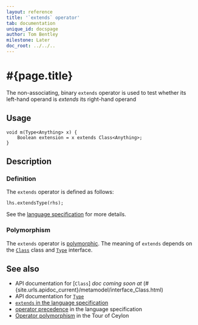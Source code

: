 ```yaml
---
layout: reference
title: '`extends` operator'
tab: documentation
unique_id: docspage
author: Tom Bentley
milestone: Later
doc_root: ../../..
---
```


# #{page.title}

The non-associating, binary `extends` operator is used to test whether its 
left-hand operand is *extends* its right-hand operand

## Usage 

<!-- check:none -->
    void m(Type<Anything> x) {
        Boolean extension = x extends Class<Anything>;
    }

## Description

### Definition

The `extends` operator is defined as follows:

<!-- check:none -->
    lhs.extendsType(rhs);

See the [language specification](#{site.urls.spec_current}#equalitycomparison) for more details.

### Polymorphism

The `extends` operator is [polymorphic](#{page.doc_root}/reference/operator/operator-polymorphism). 
The meaning of `extends` depends on the 
[`Class`](#{site.urls.apidoc_current}/metamodel/interface_Class.html) class and 
[`Type`](#{site.urls.apidoc_current}/metamodel/interface_Type.html) interface.

## See also

* API documentation for [`Class`] _doc coming soon at_ (#{site.urls.apidoc_current}/metamodel/interface_Class.html)
* API documentation for [`Type`](#{site.urls.apidoc_current}/metamodel/interface_Type.html)
* [`extends` in the language specification](#{site.urls.spec_current}#equalitycomparison)
* [operator precedence](#{site.urls.spec_current}#operatorprecedence) in the 
  language specification
* [Operator polymorphism](#{page.doc_root}/tour/language-module/#operator_polymorphism) 
  in the Tour of Ceylon

